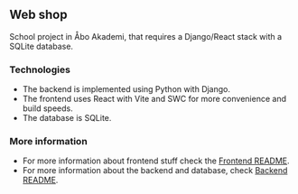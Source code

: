 ## Web shop

School project in Åbo Akademi, that requires a Django/React stack with a SQLite database.
### Technologies

* The backend is implemented using Python with Django. 
* The frontend uses React with Vite and SWC for more convenience and build speeds.
* The database is SQLite. 

### More information

* For more information about frontend stuff check the [Frontend README](./frontend/README.md).
* For more information about the backend and database, check [Backend README](./backend/README.md).
